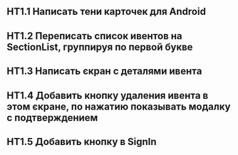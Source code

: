 ## HT1.1 Написать тени карточек для Android
## HT1.2 Переписать список ивентов на SectionList, группируя по первой букве
## HT1.3 Написать єкран с деталями ивента
## HT1.4 Добавить кнопку удаления ивента в этом єкране, по нажатию показывать модалку с подтверждением
## HT1.5 Добавить кнопку в SignIn